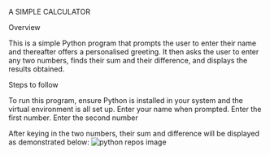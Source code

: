 A SIMPLE CALCULATOR

Overview

This is a simple Python program that prompts the user to enter their name and thereafter offers a personalised greeting. It then asks the user to enter any two numbers, finds their sum and their difference, and displays the results obtained.

Steps to follow

To run this program, ensure Python is installed in your system and the virtual environment is all set up.
Enter your name when prompted.
Enter the first number.
Enter the second number

After keying in the two numbers, their sum and difference will be displayed as demonstrated below: 
![python repos image](https://github.com/NeemaOgao/Assignment1/assets/146372125/453fe918-aed3-4acb-bd64-186934f9cea8)


